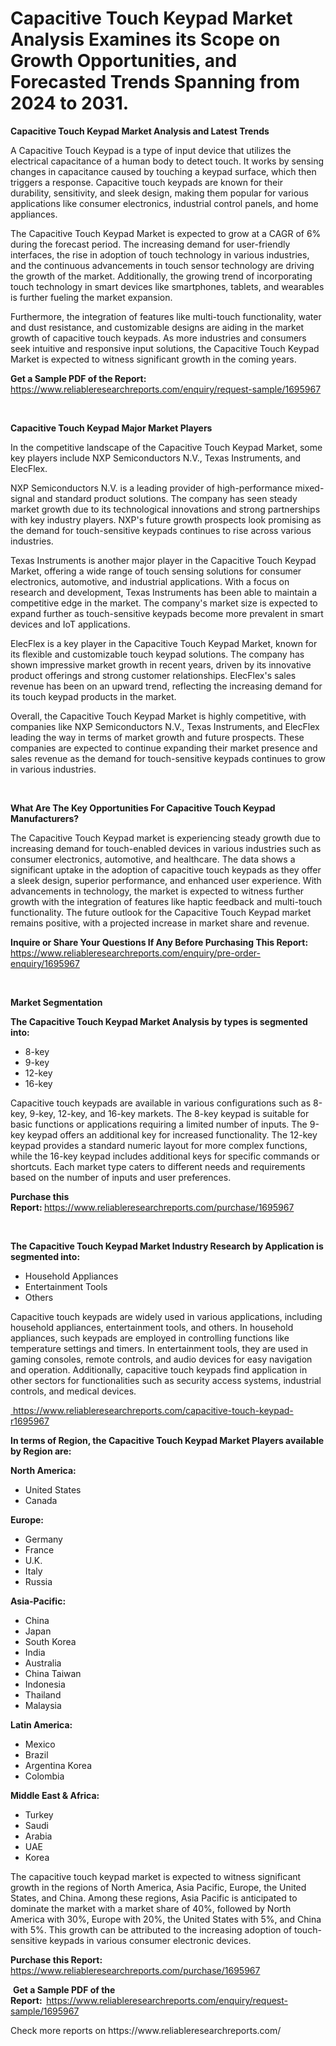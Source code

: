<p><h1>Capacitive Touch Keypad Market Analysis Examines its Scope on Growth Opportunities, and Forecasted Trends Spanning from 2024 to 2031.</h1></p><p><strong>Capacitive Touch Keypad Market Analysis and Latest Trends</strong></p>
<p><p>A Capacitive Touch Keypad is a type of input device that utilizes the electrical capacitance of a human body to detect touch. It works by sensing changes in capacitance caused by touching a keypad surface, which then triggers a response. Capacitive touch keypads are known for their durability, sensitivity, and sleek design, making them popular for various applications like consumer electronics, industrial control panels, and home appliances.</p><p>The Capacitive Touch Keypad Market is expected to grow at a CAGR of 6% during the forecast period. The increasing demand for user-friendly interfaces, the rise in adoption of touch technology in various industries, and the continuous advancements in touch sensor technology are driving the growth of the market. Additionally, the growing trend of incorporating touch technology in smart devices like smartphones, tablets, and wearables is further fueling the market expansion.</p><p>Furthermore, the integration of features like multi-touch functionality, water and dust resistance, and customizable designs are aiding in the market growth of capacitive touch keypads. As more industries and consumers seek intuitive and responsive input solutions, the Capacitive Touch Keypad Market is expected to witness significant growth in the coming years.</p></p>
<p><strong>Get a Sample PDF of the Report:&nbsp;</strong> <a href="https://www.reliableresearchreports.com/enquiry/request-sample/1695967">https://www.reliableresearchreports.com/enquiry/request-sample/1695967</a></p>
<p>&nbsp;</p>
<p><strong>Capacitive Touch Keypad Major Market Players</strong></p>
<p><p>In the competitive landscape of the Capacitive Touch Keypad Market, some key players include NXP Semiconductors N.V., Texas Instruments, and ElecFlex. </p><p>NXP Semiconductors N.V. is a leading provider of high-performance mixed-signal and standard product solutions. The company has seen steady market growth due to its technological innovations and strong partnerships with key industry players. NXP's future growth prospects look promising as the demand for touch-sensitive keypads continues to rise across various industries.</p><p>Texas Instruments is another major player in the Capacitive Touch Keypad Market, offering a wide range of touch sensing solutions for consumer electronics, automotive, and industrial applications. With a focus on research and development, Texas Instruments has been able to maintain a competitive edge in the market. The company's market size is expected to expand further as touch-sensitive keypads become more prevalent in smart devices and IoT applications.</p><p>ElecFlex is a key player in the Capacitive Touch Keypad Market, known for its flexible and customizable touch keypad solutions. The company has shown impressive market growth in recent years, driven by its innovative product offerings and strong customer relationships. ElecFlex's sales revenue has been on an upward trend, reflecting the increasing demand for its touch keypad products in the market.</p><p>Overall, the Capacitive Touch Keypad Market is highly competitive, with companies like NXP Semiconductors N.V., Texas Instruments, and ElecFlex leading the way in terms of market growth and future prospects. These companies are expected to continue expanding their market presence and sales revenue as the demand for touch-sensitive keypads continues to grow in various industries.</p></p>
<p>&nbsp;</p>
<p><strong>What Are The Key Opportunities For Capacitive Touch Keypad Manufacturers?</strong></p>
<p><p>The Capacitive Touch Keypad market is experiencing steady growth due to increasing demand for touch-enabled devices in various industries such as consumer electronics, automotive, and healthcare. The data shows a significant uptake in the adoption of capacitive touch keypads as they offer a sleek design, superior performance, and enhanced user experience. With advancements in technology, the market is expected to witness further growth with the integration of features like haptic feedback and multi-touch functionality. The future outlook for the Capacitive Touch Keypad market remains positive, with a projected increase in market share and revenue.</p></p>
<p><strong>Inquire or Share Your Questions If Any Before Purchasing This Report:</strong> <a href="https://www.reliableresearchreports.com/enquiry/pre-order-enquiry/1695967">https://www.reliableresearchreports.com/enquiry/pre-order-enquiry/1695967</a></p>
<p>&nbsp;</p>
<p><strong>Market Segmentation</strong></p>
<p><strong>The Capacitive Touch Keypad Market Analysis by types is segmented into:</strong></p>
<p><ul><li>8-key</li><li>9-key</li><li>12-key</li><li>16-key</li></ul></p>
<p><p>Capacitive touch keypads are available in various configurations such as 8-key, 9-key, 12-key, and 16-key markets. The 8-key keypad is suitable for basic functions or applications requiring a limited number of inputs. The 9-key keypad offers an additional key for increased functionality. The 12-key keypad provides a standard numeric layout for more complex functions, while the 16-key keypad includes additional keys for specific commands or shortcuts. Each market type caters to different needs and requirements based on the number of inputs and user preferences.</p></p>
<p><strong>Purchase this Report:&nbsp;</strong><a href="https://www.reliableresearchreports.com/purchase/1695967">https://www.reliableresearchreports.com/purchase/1695967</a></p>
<p>&nbsp;</p>
<p><strong>The Capacitive Touch Keypad Market Industry Research by Application is segmented into:</strong></p>
<p><ul><li>Household Appliances</li><li>Entertainment Tools</li><li>Others</li></ul></p>
<p><p>Capacitive touch keypads are widely used in various applications, including household appliances, entertainment tools, and others. In household appliances, such keypads are employed in controlling functions like temperature settings and timers. In entertainment tools, they are used in gaming consoles, remote controls, and audio devices for easy navigation and operation. Additionally, capacitive touch keypads find application in other sectors for functionalities such as security access systems, industrial controls, and medical devices.</p></p>
<p><a href="https://www.reliableresearchreports.com/capacitive-touch-keypad-r1695967">&nbsp;https://www.reliableresearchreports.com/capacitive-touch-keypad-r1695967</a></p>
<p><strong>In terms of Region, the Capacitive Touch Keypad Market Players available by Region are:</strong></p>
<p>
    <p> <strong> North America: </strong>
        <ul>
            <li>United States</li>
            <li>Canada</li>
        </ul>
        </p> 
    <p> <strong> Europe: </strong>
        <ul>
            <li>Germany</li>
            <li>France</li>
            <li>U.K.</li>
            <li>Italy</li>
            <li>Russia</li>
        </ul>
        </p> 
    <p> <strong> Asia-Pacific: </strong>
        <ul>
            <li>China</li>
            <li>Japan</li>
            <li>South Korea</li>
            <li>India</li>
            <li>Australia</li>
            <li>China Taiwan</li>
            <li>Indonesia</li>
            <li>Thailand</li>
            <li>Malaysia</li>
        </ul>
        </p> 
    <p> <strong> Latin America: </strong>
        <ul>
            <li>Mexico</li>
            <li>Brazil</li>
            <li>Argentina Korea</li>
            <li>Colombia</li>
        </ul>
        </p> 
    <p> <strong> Middle East & Africa: </strong>
        <ul>
            <li>Turkey</li>
            <li>Saudi</li>
            <li>Arabia</li>
            <li>UAE</li>
            <li>Korea</li>
        </ul>
    </p>
    </p>
<p><p>The capacitive touch keypad market is expected to witness significant growth in the regions of North America, Asia Pacific, Europe, the United States, and China. Among these regions, Asia Pacific is anticipated to dominate the market with a market share of 40%, followed by North America with 30%, Europe with 20%, the United States with 5%, and China with 5%. This growth can be attributed to the increasing adoption of touch-sensitive keypads in various consumer electronic devices.</p></p>
<p><strong>Purchase this Report: </strong><a href="https://www.reliableresearchreports.com/purchase/1695967">https://www.reliableresearchreports.com/purchase/1695967</a></p>
<p>&nbsp;<strong>Get a Sample PDF of the Report:&nbsp;&nbsp;</strong><a href="https://www.reliableresearchreports.com/enquiry/request-sample/1695967">https://www.reliableresearchreports.com/enquiry/request-sample/1695967</a></p>
<p><strong></strong></p>
<p>Check more reports on https://www.reliableresearchreports.com/</p>